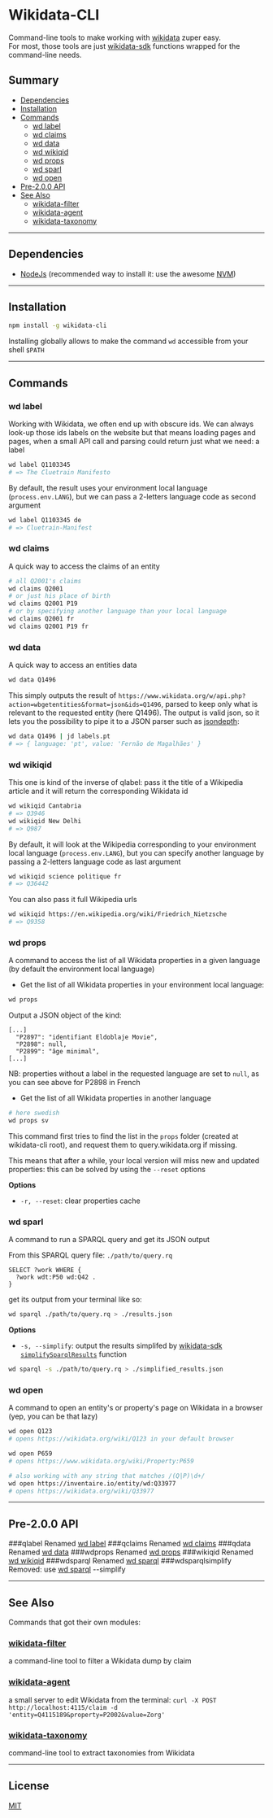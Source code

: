 # Wikidata-CLI
Command-line tools to make working with [wikidata](https://wikidata.org) zuper easy.<br>
For most, those tools are just [wikidata-sdk](https://www.npmjs.com/package/wikidata-sdk) functions wrapped for the command-line needs.

## Summary
- [Dependencies](#dependencies)
- [Installation](#installation)
- [Commands](#commands)
  - [wd label](#wd-label)
  - [wd claims](#wd-claims)
  - [wd data](#wd-data)
  - [wd wikiqid](#wd-wikiqid)
  - [wd props](#wd-props)
  - [wd sparl](#wd-sparl)
  - [wd open](#wd-open)
- [Pre-2.0.0 API](#pre-200-api)
- [See Also](#see-also)
  - [wikidata-filter](#wikidata-filter)
  - [wikidata-agent](#wikidata-agent)
  - [wikidata-taxonomy](#wikidata-taxonomy)

-------------

## Dependencies
* [NodeJs](https://nodejs.org)
(recommended way to install it: use the awesome [NVM](https://github.com/creationix/nvm))

-------------

## Installation
```sh
npm install -g wikidata-cli
```
Installing globally allows to make the command `wd` accessible from your shell `$PATH`

-------------

## Commands

### wd label
Working with Wikidata, we often end up with obscure ids. We can always look-up those ids labels on the website but that means loading pages and pages, when a small API call and parsing could return just what we need: a label
```sh
wd label Q1103345
# => The Cluetrain Manifesto
```
By default, the result uses your environment local language (`process.env.LANG`), but we can pass a 2-letters language code as second argument
```sh
wd label Q1103345 de
# => Cluetrain-Manifest
```

### wd claims
A quick way to access the claims of an entity
```sh
# all Q2001's claims
wd claims Q2001
# or just his place of birth
wd claims Q2001 P19
# or by specifying another language than your local language
wd claims Q2001 fr
wd claims Q2001 P19 fr
```

### wd data
A quick way to access an entities data
```sh
wd data Q1496
```
This simply outputs the result of `https://www.wikidata.org/w/api.php?action=wbgetentities&format=json&ids=Q1496`, parsed to keep only what is relevant to the requested entity (here Q1496).
The output is valid json, so it lets you the possibility to pipe it to a JSON parser such as [jsondepth](https://www.npmjs.com/package/jsondepth):
```sh
wd data Q1496 | jd labels.pt
# => { language: 'pt', value: 'Fernão de Magalhães' }
```

### wd wikiqid
This one is kind of the inverse of qlabel: pass it the title of a Wikipedia article and it will return the corresponding Wikidata id
```sh
wd wikiqid Cantabria
# => Q3946
wd wikiqid New Delhi
# => Q987
```
By default, it will look at the Wikipedia corresponding to your environment local language (`process.env.LANG`), but you can specify another language by passing a 2-letters language code as last argument
```sh
wd wikiqid science politique fr
# => Q36442
```

You can also pass it full Wikipedia urls
```sh
wd wikiqid https://en.wikipedia.org/wiki/Friedrich_Nietzsche
# => Q9358
```

### wd props
A command to access the list of all Wikidata properties in a given language (by default the environment local language)

* Get the list of all Wikidata properties in your environment local language:
```sh
wd props
```
Output a JSON object of the kind:
```
[...]
  "P2897": "identifiant Eldoblaje Movie",
  "P2898": null,
  "P2899": "âge minimal",
[...]
```
NB: properties without a label in the requested language are set to `null`, as you can see above for P2898 in French

* Get the list of all Wikidata properties in another language
```sh
# here swedish
wd props sv
```

This command first tries to find the list in the `props` folder (created at wikidata-cli root), and request them to query.wikidata.org if missing.

This means that after a while, your local version will miss new and updated properties: this can be solved by using the `--reset` options

**Options**
* `-r, --reset`: clear properties cache

### wd sparl
A command to run a SPARQL query and get its JSON output

From this SPARQL query file: `./path/to/query.rq`
```sparql
SELECT ?work WHERE {
  ?work wdt:P50 wd:Q42 .
}
```
get its output from your terminal like so:

```sh
wd sparql ./path/to/query.rq > ./results.json
```

**Options**
* `-s, --simplify`: output the results simplifed by [wikidata-sdk `simplifySparqlResults`](https://github.com/maxlath/wikidata-sdk#simplify-sparql-results) function

```sh
wd sparql -s ./path/to/query.rq > ./simplified_results.json
```

### wd open
A command to open an entity's or property's page on Wikidata in a browser (yep, you can be that lazy)

```sh
wd open Q123
# opens https://wikidata.org/wiki/Q123 in your default browser

wd open P659
# opens https://www.wikidata.org/wiki/Property:P659

# also working with any string that matches /(Q|P)\d+/
wd open https://inventaire.io/entity/wd:Q33977
# opens https://wikidata.org/wiki/Q33977
```
-------------

## Pre-2.0.0 API

###qlabel
Renamed [wd label](#wd-label)
###qclaims
Renamed [wd claims](#wd-claims)
###qdata
Renamed [wd data](#wd-data)
###wdprops
Renamed [wd props](#wd-props)
###wikiqid
Renamed [wd wikiqid](#wd-wikiqid)
###wdsparql
Renamed [wd sparql](#wd-sparql)
###wdsparqlsimplify
Removed: use [wd sparql](#wd-sparql) --simplify

-------------

## See Also
Commands that got their own modules:
### [wikidata-filter](https://npmjs.com/package/wikidata-filter)
a command-line tool to filter a Wikidata dump by claim

### [wikidata-agent](https://github.com/maxlath/wikidata-agent)
a small server to edit Wikidata from the terminal:
`curl -X POST http://localhost:4115/claim -d 'entity=Q4115189&property=P2002&value=Zorg'`

### [wikidata-taxonomy](https://github.com/nichtich/wikidata-taxonomy)
command-line tool to extract taxonomies from Wikidata

-------------

## License
[MIT](LICENSE.md)
